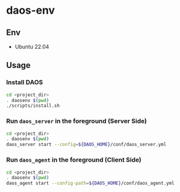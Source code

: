 # daos-env
## Env
+ Ubuntu 22.04


## Usage
### Install DAOS
```bash
cd <project_dir>
. daosenv $(pwd)
./scripts/install.sh
```

### Run `daos_server` in the foreground (Server Side)
```bash
cd <project_dir>
. daosenv $(pwd)
daos_server start --config=${DAOS_HOME}/conf/daos_server.yml
```

### Run `daos_agent` in the foreground (Client Side)
```bash
cd <project_dir>
. daosenv $(pwd)
daos_agent start --config-path=${DAOS_HOME}/conf/daos_agent.yml
```
